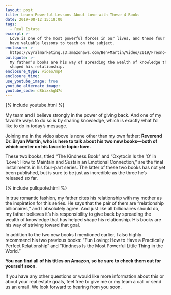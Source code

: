 ```yaml
---
layout: post
title: Learn Powerful Lessons About Love with These 4 Books
date: 2019-08-12 15:18:00
tags:
  - Real Estate
excerpt: >-
  Love is one of the most powerful forces in our lives, and these four books
  have valuable lessons to teach on the subject.
enclosure: >-
  https://vyralmarketing.s3.amazonaws.com/Ben+Martin/Video/2019/Fresno+Real+Estate+Agent-+We+Believe+In+Giving+Back.mp4
pullquote: >-
  My father’s books are his way of spreading the wealth of knowledge that has
  shaped his relationship.
enclosure_type: video/mp4
enclosure_time:
use_youtube_image: true
youtube_alternate_image:
youtube_code: d8bixxAgN7s
---
```


{% include youtube.html %}

My team and I believe strongly in the power of giving back. And one of my favorite ways to do so is by sharing knowledge, which is exactly what I’d like to do in today’s message.

Joining me in the video above is none other than my own father: **Reverend Dr. Bryan Martin, who is here to talk about his two new books—both of which center on his favorite topic: love.&nbsp;**

These two books, titled “The Kindness Book” and “Oxytocin Is the ‘O’ in ‘Love': How to Maintain and Sustain an Emotional Connection,” are the final installments in his four-part series. The latter of these two books has not yet been published, but is sure to be just as incredible as the three he’s released so far.&nbsp;

{% include pullquote.html %}

In true romantic fashion, my father cites his relationship with my mother as the inspiration for this series. He says that the pair of them are “relationship billionaires,” and I absolutely agree. And just like all billionaires should do, my father believes it’s his responsibility to give back by spreading the wealth of knowledge that has helped shape his relationship. His books are his way of striving toward that goal.

In addition to the two new books I mentioned earlier, I also highly recommend his two previous books: “Fun Loving: How to Have a Practically Perfect Relationship” and “Kindness Is the Most Powerful Little Thing in the World.”&nbsp;

**You can find all of his titles on Amazon, so be sure to check them out for yourself soon.&nbsp;**

If you have any other questions or would like more information about this or about your real estate goals, feel free to give me or my team a call or send us an email. We look forward to hearing from you soon.<br>&nbsp;

&nbsp;